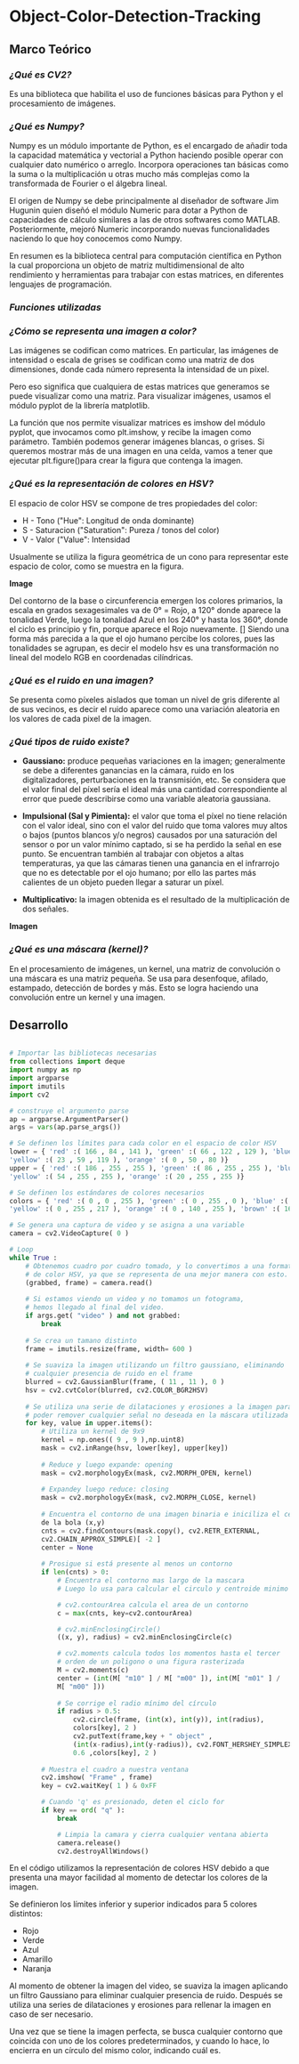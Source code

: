 # Object-Color-Detection-Tracking

## **Marco Teórico**

### *¿Qué es CV2?*
Es una biblioteca que habilita el uso de funciones básicas para Python y el
procesamiento de imágenes.

### *¿Qué es Numpy?*
Numpy es un módulo importante de Python, es el encargado de añadir toda la
capacidad matemática y vectorial a Python haciendo posible operar con cualquier
dato numérico o arreglo. Incorpora operaciones tan básicas como la suma o la
multiplicación u otras mucho más complejas como la transformada de Fourier o el
álgebra lineal.

El origen de Numpy se debe principalmente al diseñador de software Jim Hugunin
quien diseñó el módulo Numeric para dotar a Python de capacidades de cálculo
similares a las de otros softwares como MATLAB. Posteriormente, mejoró Numeric
incorporando nuevas funcionalidades naciendo lo que hoy conocemos como
Numpy.

En resumen es la biblioteca central para computación científica en Python la cual
proporciona un objeto de matriz multidimensional de alto rendimiento y herramientas
para trabajar con estas matrices, en diferentes lenguajes de programación.

### *Funciones utilizadas*


### *¿Cómo se representa una imagen a color?*
Las imágenes se codifican como matrices. En particular, las imágenes de intensidad
o escala de grises se codifican como una matriz de dos dimensiones, donde cada
número representa la intensidad de un pixel.

Pero eso significa que cualquiera de estas matrices que generamos se puede
visualizar como una matriz. Para visualizar imágenes, usamos el módulo pyplot de
la librería matplotlib.

La función que nos permite visualizar matrices es imshow del módulo pyplot, que
invocamos como plt.imshow, y recibe la imagen como parámetro.
También podemos generar imágenes blancas, o grises. Si queremos mostrar más
de una imagen en una celda, vamos a tener que ejecutar plt.figure()para crear la
figura que contenga la imagen.

### *¿Qué es la representación de colores en HSV?*
El espacio de color HSV se compone de tres propiedades del color:

- H - Tono ("Hue": Longitud de onda dominante)
- S - Saturacion ("Saturation": Pureza / tonos del color)
- V - Valor ("Value": Intensidad

Usualmente se utiliza la figura geométrica de un cono para representar este espacio
de color, como se muestra en la figura.

**Image**

Del contorno de la base o circunferencia emergen los colores primarios, la escala en
grados sexagesimales va de 0° = Rojo, a 120° donde aparece la tonalidad Verde,
luego la tonalidad Azul en los 240° y hasta los 360°, donde el ciclo es principio y fin,
porque aparece el Rojo nuevamente. [] Siendo una forma más parecida a la que el
ojo humano percibe los colores, pues las tonalidades se agrupan, es decir el modelo
hsv es una transformación no lineal del modelo RGB en coordenadas cilíndricas.

### *¿Qué es el ruido en una imagen?*
Se presenta como píxeles aislados que toman un nivel de gris diferente al de sus
vecinos, es decir el ruido aparece como una variación aleatoria en los valores de
cada pixel de la imagen.

### *¿Qué tipos de ruido existe?*

- **Gaussiano:** produce pequeñas variaciones en la imagen; generalmente se
debe a diferentes ganancias en la cámara, ruido en los digitalizadores,
perturbaciones en la transmisión, etc. Se considera que el valor final del píxel
sería el ideal más una cantidad correspondiente al error que puede
describirse como una variable aleatoria gaussiana.

- **Impulsional (Sal y Pimienta):** el valor que toma el píxel no tiene relación con
el valor ideal, sino con el valor del ruido que toma valores muy altos o bajos
(puntos blancos y/o negros) causados por una saturación del sensor o por un
valor mínimo captado, si se ha perdido la señal en ese punto. Se encuentran
también al trabajar con objetos a altas temperaturas, ya que las cámaras
tienen una ganancia en el infrarrojo que no es detectable por el ojo humano;
por ello las partes más calientes de un objeto pueden llegar a saturar un
píxel.

- **Multiplicativo:** la imagen obtenida es el resultado de la multiplicación de dos
señales.

**Imagen**

### *¿Qué es una máscara (kernel)?*
En el procesamiento de imágenes, un kernel, una matriz de convolución o una máscara es una matriz pequeña. Se usa para desenfoque, afilado, estampado, detección de bordes y más. Esto se logra haciendo una convolución entre un kernel y una imagen.

## **Desarrollo**

```python

# Importar las bibliotecas necesarias
from collections import deque
import numpy as np
import argparse
import imutils
import cv2

# construye el argumento parse
ap = argparse.ArgumentParser()
args = vars(ap.parse_args())

# Se definen los límites para cada color en el espacio de color HSV
lower = { 'red' :( 166 , 84 , 141 ), 'green' :( 66 , 122 , 129 ), 'blue' :( 97 , 100 , 117 ),
'yellow' :( 23 , 59 , 119 ), 'orange' :( 0 , 50 , 80 )}
upper = { 'red' :( 186 , 255 , 255 ), 'green' :( 86 , 255 , 255 ), 'blue' :( 117 , 255 , 255 ),
'yellow' :( 54 , 255 , 255 ), 'orange' :( 20 , 255 , 255 )}

# Se definen los estándares de colores necesarios
colors = { 'red' :( 0 , 0 , 255 ), 'green' :( 0 , 255 , 0 ), 'blue' :( 255 , 0 , 0 ),
'yellow' :( 0 , 255 , 217 ), 'orange' :( 0 , 140 , 255 ), 'brown' :( 165 , 42 , 42 )}

# Se genera una captura de video y se asigna a una variable
camera = cv2.VideoCapture( 0 )

# Loop
while True :
    # Obtenemos cuadro por cuadro tomado, y lo convertimos a una formato
    # de color HSV, ya que se representa de una mejor manera con esto.
    (grabbed, frame) = camera.read()
    
    # Si estamos viendo un video y no tomamos un fotograma,
    # hemos llegado al final del video.
    if args.get( "video" ) and not grabbed:
        break
   
    # Se crea un tamano distinto
    frame = imutils.resize(frame, width= 600 )
    
    # Se suaviza la imagen utilizando un filtro gaussiano, eliminando
    # cualquier presencia de ruido en el frame
    blurred = cv2.GaussianBlur(frame, ( 11 , 11 ), 0 )
    hsv = cv2.cvtColor(blurred, cv2.COLOR_BGR2HSV)
    
    # Se utiliza una serie de dilataciones y erosiones a la imagen para
    # poder remover cualquier señal no deseada en la máscara utilizada
    for key, value in upper.items():
        # Utiliza un kernel de 9x9
        kernel = np.ones(( 9 , 9 ),np.uint8)
        mask = cv2.inRange(hsv, lower[key], upper[key])
        
        # Reduce y luego expande: opening
        mask = cv2.morphologyEx(mask, cv2.MORPH_OPEN, kernel)
        
        # Expandey luego reduce: closing
        mask = cv2.morphologyEx(mask, cv2.MORPH_CLOSE, kernel)
        
        # Encuentra el contorno de una imagen binaria e iniciliza el centro
        de la bola (x,y)
        cnts = cv2.findContours(mask.copy(), cv2.RETR_EXTERNAL,
        cv2.CHAIN_APPROX_SIMPLE)[ -2 ]
        center = None
        
        # Prosigue si está presente al menos un contorno
        if len(cnts) > 0:
            # Encuentra el contorno mas largo de la mascara
            # Luego lo usa para calcular el circulo y centroide minimo

            # cv2.contourArea calcula el area de un contorno
            c = max(cnts, key=cv2.contourArea)

            # cv2.minEnclosingCircle()
            ((x, y), radius) = cv2.minEnclosingCircle(c)

            # cv2.moments calcula todos los momentos hasta el tercer
            # orden de un poligono o una figura rasterizada
            M = cv2.moments(c)
            center = (int(M[ "m10" ] / M[ "m00" ]), int(M[ "m01" ] /
            M[ "m00" ]))
        
            # Se corrige el radio mínimo del círculo
            if radius > 0.5:
                cv2.circle(frame, (int(x), int(y)), int(radius),
                colors[key], 2 )
                cv2.putText(frame,key + " object" ,
                (int(x-radius),int(y-radius)), cv2.FONT_HERSHEY_SIMPLEX,
                0.6 ,colors[key], 2 )
    
        # Muestra el cuadro a nuestra ventana
        cv2.imshow( "Frame" , frame)
        key = cv2.waitKey( 1 ) & 0xFF

        # Cuando 'q' es presionado, deten el ciclo for
        if key == ord( "q" ):
            break

            # Limpia la camara y cierra cualquier ventana abierta
            camera.release()
            cv2.destroyAllWindows()
```
En el código utilizamos la representación de colores HSV debido a que presenta una mayor
facilidad al momento de detectar los colores de la imagen.

Se definieron los límites inferior y superior indicados para 5 colores distintos:

- Rojo
- Verde
- Azul
- Amarillo
- Naranja

Al momento de obtener la imagen del video, se suaviza la imagen aplicando un filtro
Gaussiano para eliminar cualquier presencia de ruido. Después se utiliza una series de
dilataciones y erosiones para rellenar la imagen en caso de ser necesario.

Una vez que se tiene la imagen perfecta, se busca cualquier contorno que coincida con uno
de los colores predeterminados, y cuando lo hace, lo encierra en un círculo del mismo color,
indicando cuál es.
